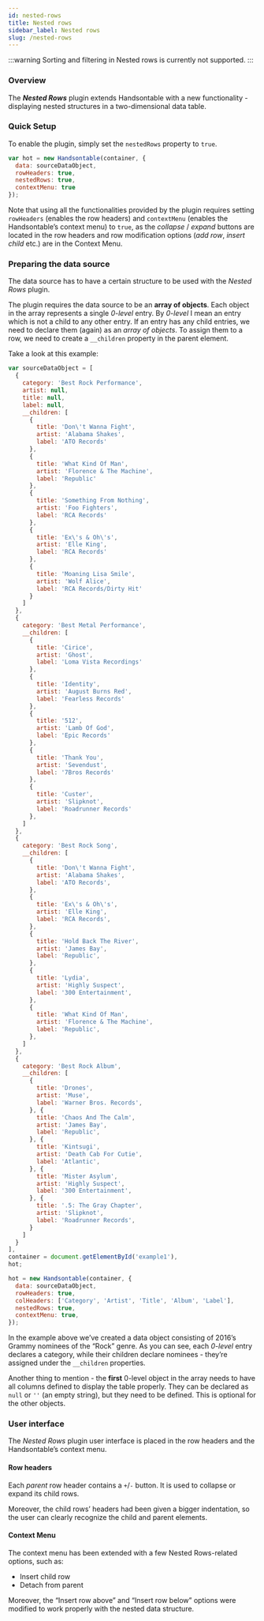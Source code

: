 ```yaml
---
id: nested-rows
title: Nested rows
sidebar_label: Nested rows
slug: /nested-rows
---
```


:::warning
Sorting and filtering in Nested rows is currently not supported.
:::

### Overview

The **_Nested Rows_** plugin extends Handsontable with a new functionality - displaying nested structures in a two-dimensional data table.

### Quick Setup

To enable the plugin, simply set the `nestedRows` property to `true`.

```js
var hot = new Handsontable(container, {
  data: sourceDataObject,
  rowHeaders: true,
  nestedRows: true,
  contextMenu: true
});
```

Note that using all the functionalities provided by the plugin requires setting `rowHeaders` (enables the row headers) and `contextMenu` (enables the Handsontable’s context menu) to `true`, as the _collapse_ / _expand_ buttons are located in the row headers and row modification options (_add row_, _insert child_ etc.) are in the Context Menu.

### Preparing the data source

The data source has to have a certain structure to be used with the _Nested Rows_ plugin.

The plugin requires the data source to be an **array of objects**. Each object in the array represents a single _0-level_ entry. By _0-level_ I mean an entry which is not a child to any other entry.
If an entry has any child entries, we need to declare them (again) as an _array of objects_. To assign them to a row, we need to create a `__children` property in the parent element.

Take a look at this example:

```js hot-preview=example1,hot1
var sourceDataObject = [
  {
    category: 'Best Rock Performance',
    artist: null,
    title: null,
    label: null,
    __children: [
      {
        title: 'Don\'t Wanna Fight',
        artist: 'Alabama Shakes',
        label: 'ATO Records'
      },
      {
        title: 'What Kind Of Man',
        artist: 'Florence & The Machine',
        label: 'Republic'
      },
      {
        title: 'Something From Nothing',
        artist: 'Foo Fighters',
        label: 'RCA Records'
      },
      {
        title: 'Ex\'s & Oh\'s',
        artist: 'Elle King',
        label: 'RCA Records'
      },
      {
        title: 'Moaning Lisa Smile',
        artist: 'Wolf Alice',
        label: 'RCA Records/Dirty Hit'
      }
    ]
  },
  {
    category: 'Best Metal Performance',
    __children: [
      {
        title: 'Cirice',
        artist: 'Ghost',
        label: 'Loma Vista Recordings'
      },
      {
        title: 'Identity',
        artist: 'August Burns Red',
        label: 'Fearless Records'
      },
      {
        title: '512',
        artist: 'Lamb Of God',
        label: 'Epic Records'
      },
      {
        title: 'Thank You',
        artist: 'Sevendust',
        label: '7Bros Records'
      },
      {
        title: 'Custer',
        artist: 'Slipknot',
        label: 'Roadrunner Records'
      },
    ]
  },
  {
    category: 'Best Rock Song',
    __children: [
      {
        title: 'Don\'t Wanna Fight',
        artist: 'Alabama Shakes',
        label: 'ATO Records',
      },
      {
        title: 'Ex\'s & Oh\'s',
        artist: 'Elle King',
        label: 'RCA Records',
      },
      {
        title: 'Hold Back The River',
        artist: 'James Bay',
        label: 'Republic',
      },
      {
        title: 'Lydia',
        artist: 'Highly Suspect',
        label: '300 Entertainment',
      },
      {
        title: 'What Kind Of Man',
        artist: 'Florence & The Machine',
        label: 'Republic',
      },
    ]
  },
  {
    category: 'Best Rock Album',
    __children: [
      {
        title: 'Drones',
        artist: 'Muse',
        label: 'Warner Bros. Records',
      }, {
        title: 'Chaos And The Calm',
        artist: 'James Bay',
        label: 'Republic',
      }, {
        title: 'Kintsugi',
        artist: 'Death Cab For Cutie',
        label: 'Atlantic',
      }, {
        title: 'Mister Asylum',
        artist: 'Highly Suspect',
        label: '300 Entertainment',
      }, {
        title: '.5: The Gray Chapter',
        artist: 'Slipknot',
        label: 'Roadrunner Records',
      }
    ]
  }
],
container = document.getElementById('example1'),
hot;

hot = new Handsontable(container, {
  data: sourceDataObject,
  rowHeaders: true,
  colHeaders: ['Category', 'Artist', 'Title', 'Album', 'Label'],
  nestedRows: true,
  contextMenu: true,
});
```

In the example above we’ve created a data object consisting of 2016’s Grammy nominees of the “Rock” genre. As you can see, each _0-level_ entry declares a category, while their children declare nominees - they’re assigned under the `__children` properties.

Another thing to mention - the **first** 0-level object in the array needs to have all columns defined to display the table properly. They can be declared as `null` or `''` (an empty string), but they need to be defined. This is optional for the other objects.

### User interface

The _Nested Rows_ plugin user interface is placed in the row headers and the Handsontable’s context menu.

#### Row headers

Each _parent_ row header contains a `+`/`-` button. It is used to collapse or expand its child rows.

Moreover, the child rows’ headers had been given a bigger indentation, so the user can clearly recognize the child and parent elements.

#### Context Menu

The context menu has been extended with a few Nested Rows-related options, such as:

* Insert child row
* Detach from parent

Moreover, the “Insert row above” and “Insert row below” options were modified to work properly with the nested data structure.
